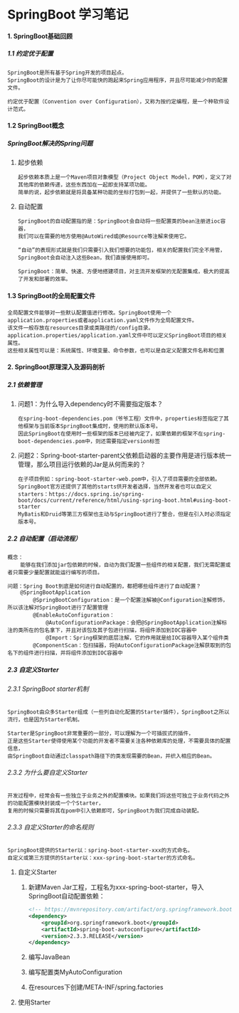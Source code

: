 # SpringBoot 学习笔记

#### 1. SpringBoot基础回顾
##### 1.1 约定优于配置
```
SpringBoot是所有基于Spring开发的项目起点。
SpringBoot的设计是为了让你尽可能快的跑起来Spring应用程序，并且尽可能减少你的配置文件。

约定优于配置（Convention over Configuration），又称为按约定编程，是一个种软件设计范式。 
```

#### 1.2 SpringBoot概念
##### SpringBoot解决的Spring问题
1. 起步依赖
   ```
   起步依赖本质上是一个Maven项目对象模型（Project Object Model，POM），定义了对其他库的依赖传递，这些东西加在一起即支持某项功能。
   简单的说，起步依赖就是将具备某种功能的坐标打包到一起，并提供了一些默认的功能。
   ```
2. 自动配置
   ```
   SpringBoot的自动配置指的是：SpringBoot会自动将一些配置类的bean注册进ioc容器，
   我们可以在需要的地方使用@AutoWired或@Resource等注解来使用它。
   
   “自动”的表现形式就是我们只需要引入我们想要的功能包，相关的配置我们完全不用管，
   SpringBoot会自动注入这些Bean，我们直接使用即可。
   
   SpringBoot：简单、快速、方便地搭建项目，对主流开发框架的无配置集成，极大的提高了开发和部署的效率。
   ```

#### 1.3 SpringBoot的全局配置文件
```
全局配置文件能够对一些默认配置值进行修改。SpringBoot使用一个application.properties或者application.yaml文件作为全局配置文件。
该文件一般存放在resources目录或类路径的/config目录。
application.properties/application.yaml文件中可以定义SpringBoot项目的相关属性。
这些相关属性可以是：系统属性、环境变量、命令参数，也可以是自定义配置文件名称和位置
```

#### 2. SpringBoot原理深入及源码剖析
##### 2.1 依赖管理
1. 问题1：为什么导入dependency时不需要指定版本？
   ```
   在spring-boot-dependencies.pom（爷爷工程）文件中，properties标签指定了其他框架与当前版本SpringBoot集成时，使用的默认版本号。
   因此SpringBoot在使用时一些框架的版本已经被内定了，如果依赖的框架不在spring-boot-dependencies.pom中，则还需要指定version标签
   ```
   
2. 问题2：Spring-boot-starter-parent父依赖启动器的主要作用是进行版本统一管理，那么项目运行依赖的Jar是从何而来的？
   ```
   在子项目例如：spring-boot-starter-web.pom中，引入了项目需要的全部依赖。
   SpringBoot官方还提供了其他的starts供开发者选择，当然开发者也可以自定义starters：https://docs.spring.io/spring-boot/docs/current/reference/html/using-spring-boot.html#using-boot-starter
   MyBatis和Druid等第三方框架也主动与SpringBoot进行了整合，但是在引入时必须指定版本号。
   ```

##### 2.2 自动配置（启动流程）
```
概念：
    能够在我们添加jar包依赖的时候，自动为我们配置一些组件的相关配置，我们无需配置或者只需要少量配置就能运行编写的项目。

问题：Spring Boot到底是如何进行自动配置的，都把哪些组件进行了自动配置？
    @SpringBootApplication
        @SpringBootConfiguration：是一个配置注解被@Configuration注解修饰，所以该注解对SpringBoot进行了配置管理
        @EnableAutoConfiguration：
            @AutoConfigurationPackage：会把@SpringBootApplication注解标注的类所在的包名拿下，并且对该包及其子包进行扫描，将组件添加到IOC容器中
            @Import：Spring框架的底层注解，它的作用就是给IOC容器导入某个组件类
        @ComponentScan：包扫描器，将@AutoConfigurationPackage注解获取到的包名下的组件进行扫描，并将组件添加到IOC容器中
```

##### 2.3 自定义Starter
###### 2.3.1 SpringBoot starter机制
```
SpringBoot由众多Starter组成（一些列自动化配置的Starter插件），SpringBoot之所以流行，也是因为Starter机制。

Starter是SpringBoot非常重要的一部分，可以理解为一个可插拔式的插件，
正是这些Starter使得使用某个功能的开发者不需要关注各种依赖库的处理，不需要具体的配置信息，
由SpringBoot自动通过classpath路径下的类发现需要的Bean，并织入相应的Bean。
```

###### 2.3.2 为什么要自定义Starter
```
开发过程中，经常会有一些独立于业务之外的配置模块。如果我们将这些可独立于业务代码之外的功能配置模块封装成一个个Starter，
复用的时候只需要将其在pom中引入依赖即可，SpringBoot为我们完成自动装配。
```

###### 2.3.3 自定义Starter的命名规则
```
SpringBoot提供的Starter以：spring-boot-starter-xxx的方式命名。
自定义或第三方提供的Starter以：xxx-spring-boot-starter的方式命名。    
```
1. 自定义Starter
   1. 新建Maven Jar工程，工程名为xxx-spring-boot-starter，导入SpringBoot自动配置依赖：
      ```xml
      <!-- https://mvnrepository.com/artifact/org.springframework.boot/spring-boot-autoconfigure -->
      <dependency>
          <groupId>org.springframework.boot</groupId>
          <artifactId>spring-boot-autoconfigure</artifactId>
          <version>2.3.3.RELEASE</version>
      </dependency>
      ``` 
      
   2. 编写JavaBean
    
   3. 编写配置类MyAutoConfiguration
   
   4. 在resources下创建/META-INF/spring.factories
   
2. 使用Starter

